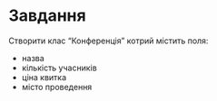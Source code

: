 # Завдання
Створити клас “Конференція”  котрий містить поля:
 - назва
- кількість учасників
- ціна квитка
- місто проведення
